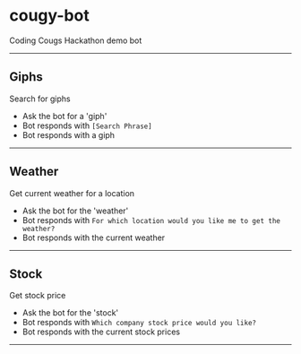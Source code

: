 # cougy-bot
Coding Cougs Hackathon demo bot

---

## Giphs
Search for giphs
* Ask the bot for a 'giph'
* Bot responds with `[Search Phrase]`
* Bot responds with a giph 

---

## Weather
Get current weather for a location
* Ask the bot for the 'weather'
* Bot responds with `For which location would you like me to get the weather?`
* Bot responds with the current weather 

---

## Stock
Get stock price
* Ask the bot for the 'stock'
* Bot responds with `Which company stock price would you like?`
* Bot responds with the current stock prices

---



